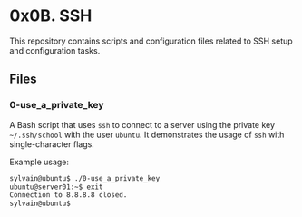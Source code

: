 # 0x0B. SSH

This repository contains scripts and configuration files related to SSH setup and configuration tasks.

## Files

### 0-use_a_private_key

A Bash script that uses `ssh` to connect to a server using the private key `~/.ssh/school` with the user `ubuntu`. It demonstrates the usage of `ssh` with single-character flags.

Example usage:
```bash
sylvain@ubuntu$ ./0-use_a_private_key
ubuntu@server01:~$ exit
Connection to 8.8.8.8 closed.
sylvain@ubuntu$
